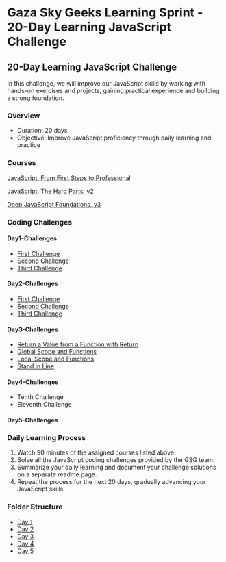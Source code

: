 # Gaza Sky Geeks Learning Sprint - 20-Day Learning JavaScript Challenge

## 20-Day Learning JavaScript Challenge

In this challenge, we will improve our JavaScript skills by working with hands-on exercises and projects, gaining practical experience and building a strong foundation.

### Overview
- Duration: 20 days
- Objective: Improve JavaScript proficiency through daily learning and practice

### Courses
[JavaScript: From First Steps to Professional](https://frontendmasters.com/courses/javascript-first-steps/)

[JavaScript: The Hard Parts, v2](https://frontendmasters.com/courses/javascript-hard-parts-v2/)

[Deep JavaScript Foundations, v3](https://frontendmasters.com/courses/deep-javascript-v3/)


### Coding Challenges
#### Day1-Challenges
 - [First Challenge](https://www.freecodecamp.org/learn/javascript-algorithms-and-data-structures/basic-javascript/compound-assignment-with-augmented-multiplication)
- [Second Challenge](https://www.freecodecamp.org/learn/javascript-algorithms-and-data-structures/basic-javascript/compound-assignment-with-augmented-multiplication)
- [Third Challenge](https://www.freecodecamp.org/learn/javascript-algorithms-and-data-structures/basic-javascript/use-bracket-notation-to-find-the-nth-to-last-character-in-a-string)

#### Day2-Challenges
- [First Challenge](https://www.freecodecamp.org/learn/javascript-algorithms-and-data-structures/basic-javascript/profile-lookup)
- [Second Challenge](https://www.freecodecamp.org/learn/javascript-algorithms-and-data-structures/basic-data-structures/copy-array-items-using-slice)
- [Third Challenge](https://www.freecodecamp.org/learn/javascript-algorithms-and-data-structures/basic-data-structures/combine-arrays-with-the-spread-operator)

#### Day3-Challenges
- [Return a Value from a Function with Return](https://www.freecodecamp.org/learn/javascript-algorithms-and-data-structures/basic-javascript/return-a-value-from-a-function-with-return)
- [Global Scope and Functions](https://www.freecodecamp.org/learn/javascript-algorithms-and-data-structures/basic-javascript/global-scope-and-function)
- [Local Scope and Functions](https://www.freecodecamp.org/learn/javascript-algorithms-and-data-structures/basic-javascript/local-scope-and-functions)
- [Stand in Line](https://www.freecodecamp.org/learn/javascript-algorithms-and-data-structures/basic-javascript/stand-in-line)

#### Day4-Challenges
- Tenth Challenge
- Eleventh Challenge
#### Day5-Challenges

### Daily Learning Process
1. Watch 90 minutes of the assigned courses listed above.
2. Solve all the JavaScript coding challenges provided by the GSG team.
3. Summarize your daily learning and document your challenge solutions on a separate readme page.
4. Repeat the process for the next 20 days, gradually advancing your JavaScript skills.

### Folder Structure
- [Day 1](https://github.com/AyaAbuAli20/Mastering-JavaScript-in-20-Days/blob/main/Day1.md)
- [Day 2](https://github.com/AyaAbuAli20/Mastering-JavaScript-in-20-Days/blob/main/Day2.md)
- [Day 3](https://github.com/AyaAbuAli20/Mastering-JavaScript-in-20-Days/blob/main/Day3.md)
- [Day 4](https://github.com/AyaAbuAli20/Mastering-JavaScript-in-20-Days/blob/main/Day4.md)
- [Day 5](https://github.com/AyaAbuAli20/Mastering-JavaScript-in-20-Days/blob/main/Day5.md)

